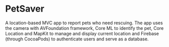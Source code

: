 # PetSaver

A location-based MVC app to report pets who need rescuing. The app uses the camera with AVFoundation framework, Core ML to identify the pet, Core Location and MapKit to manage and display current location and Firebase (through CocoaPods) to authenticate users and serve as a database.
